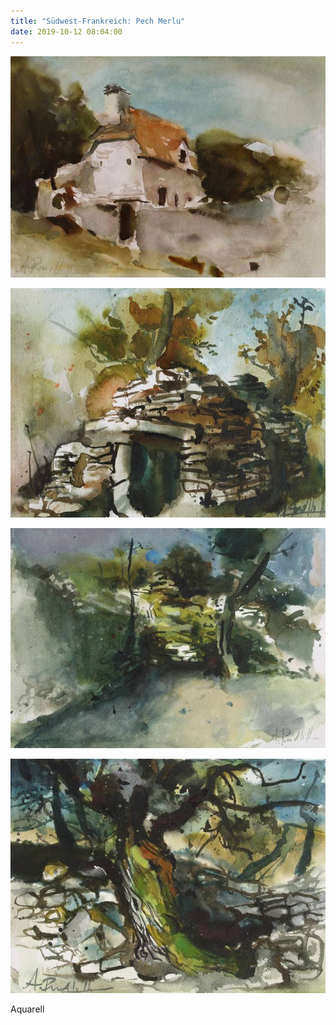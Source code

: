 ```yaml
---
title: "Südwest-Frankreich: Pech Merlu"
date: 2019-10-12 08:04:00
---
```

![Südwest-Frankreich: Pech Merlu 1](/img/malerei/pech-merlu-1.jpg)

![Südwest-Frankreich: Pech Merlu 2](/img/malerei/pech-merlu-2.jpg)

![Südwest-Frankreich: Pech Merlu 3](/img/malerei/pech-merlu-3.jpg)

![Südwest-Frankreich: Pech Merlu 4](/img/malerei/pech-merlu-4.jpg)

Aquarell

